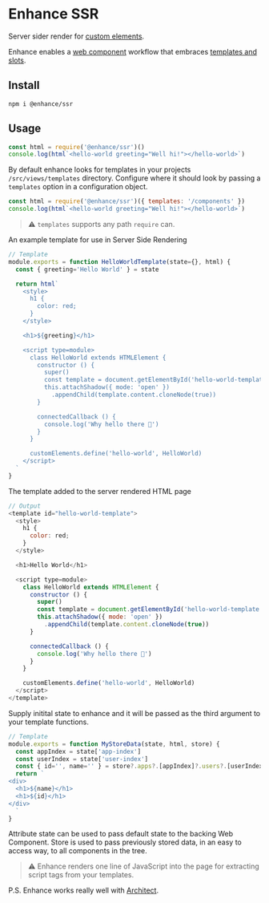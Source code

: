 # Enhance SSR

Server sider render for [custom elements](https://developer.mozilla.org/en-US/docs/Web/Web_Components/Using_custom_elements).

Enhance enables a [web component](https://developer.mozilla.org/en-US/docs/Web/Web_Components) workflow that embraces [templates and slots](https://developer.mozilla.org/en-US/docs/Web/Web_Components/Using_templates_and_slots).


## Install
`npm i @enhance/ssr`

## Usage
```javascript
const html = require('@enhance/ssr')()
console.log(html`<hello-world greeting="Well hi!"></hello-world>`)
```

By default enhance looks for templates in your projects `/src/views/templates` directory. 
Configure where it should look by passing a `templates` option in a configuration object.
```javascript
const html = require('@enhance/ssr')({ templates: '/components' })
console.log(html`<hello-world greeting="Well hi!"></hello-world>`)
```
> ⚠️ `templates` supports any path `require` can. 

An example template for use in Server Side Rendering

```javascript
// Template
module.exports = function HelloWorldTemplate(state={}, html) {
  const { greeting='Hello World' } = state

  return html`
    <style>
      h1 {
        color: red;
      }
    </style>

    <h1>${greeting}</h1>

    <script type=module>
      class HelloWorld extends HTMLElement {
        constructor () {
          super()
          const template = document.getElementById('hello-world-template')
          this.attachShadow({ mode: 'open' })
            .appendChild(template.content.cloneNode(true))
        }

        connectedCallback () {
          console.log('Why hello there 👋')
        }
      }

      customElements.define('hello-world', HelloWorld)
    </script>
  `
}
```

The template added to the server rendered HTML page
```javascript
// Output
<template id="hello-world-template">
  <style>
    h1 {
      color: red;
    }
  </style>

  <h1>Hello World</h1>

  <script type=module>
    class HelloWorld extends HTMLElement {
      constructor () {
        super()
        const template = document.getElementById('hello-world-template')
        this.attachShadow({ mode: 'open' })
          .appendChild(template.content.cloneNode(true))
      }

      connectedCallback () {
        console.log('Why hello there 👋')
      }
    }

    customElements.define('hello-world', HelloWorld)
  </script>
</template>
```

Supply initital state to enhance and it will be passed as the third argument to your template functions.
```javascript
// Template
module.exports = function MyStoreData(state, html, store) {
  const appIndex = state['app-index']
  const userIndex = state['user-index']
  const { id='', name='' } = store?.apps?.[appIndex]?.users?.[userIndex] || {}
  return `
<div>
  <h1>${name}</h1>
  <h1>${id}</h1>
</div>
  `
}
```
Attribute state can be used to pass default state to the backing Web Component. 
Store is used to pass previously stored data, in an easy to access way, to all components in the tree.

> ⚠️ Enhance renders one line of JavaScript into the page for extracting script tags from your templates.

P.S. Enhance works really well with [Architect](arc.codes).

